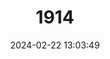 ---
title: "1914"
category: "Apomys microdon"
draft: false
date: 2024-02-22 13:03:49
languages:
  English: ["Small Luzon Forest Mouse", "Small Luzon Apomys"]
  German: ["Kleine Luzon-Waldmaus"]
---